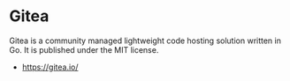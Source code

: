 # Gitea
Gitea is a community managed lightweight code hosting solution written in Go. It is published under the MIT license.

- <https://gitea.io/>
